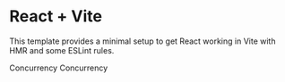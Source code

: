 # React + Vite

This template provides a minimal setup to get React working in Vite with HMR and some ESLint rules.

Concurrency
Concurrency


